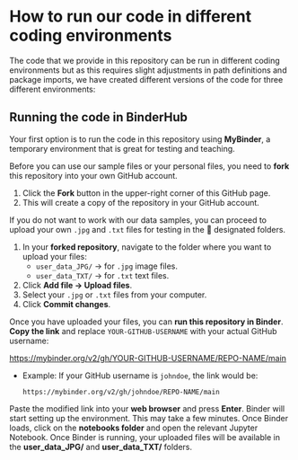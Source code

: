 # How to run our code in different coding environments

The code that we provide in this repository can be run in different coding environments but as this requires slight adjustments in path definitions and package imports, we have created different versions of the code for three different environments:

## Running the code in BinderHub

Your first option is to run the code in this repository using **MyBinder**, a temporary environment that is great for testing and teaching.

Before you can use our sample files or your personal files, you need to **fork** this repository into your own GitHub account.

1. Click the **Fork** button in the upper-right corner of this GitHub page.
2. This will create a copy of the repository in your GitHub account.

If you do not want to work with our data samples, you can proceed to upload your own `.jpg` and `.txt` files for testing in the 📂 designated folders.
 
1. In your **forked repository**, navigate to the folder where you want to upload your files:
   - `user_data_JPG/` → for `.jpg` image files.
   - `user_data_TXT/` → for `.txt` text files.
2. Click **Add file → Upload files**.
3. Select your `.jpg` or `.txt` files from your computer.
4. Click **Commit changes**.

Once you have uploaded your files, you can **run this repository in Binder**. **Copy the link** and replace `YOUR-GITHUB-USERNAME` with your actual GitHub username:

https://mybinder.org/v2/gh/YOUR-GITHUB-USERNAME/REPO-NAME/main

- Example: If your GitHub username is `johndoe`, the link would be:
  ```
  https://mybinder.org/v2/gh/johndoe/REPO-NAME/main
  ```

Paste the modified link into your **web browser** and press **Enter**. Binder will start setting up the environment. This may take a few minutes. Once Binder loads, click on the **notebooks folder** and open the relevant Jupyter Notebook. Once Binder is running, your uploaded files will be available in the **user_data_JPG/** and **user_data_TXT/** folders.
